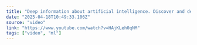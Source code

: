 ```yaml
---
title: "Deep information about artificial intelligence. Discover and develop your skills.#explore"
date: "2025-04-18T10:49:33.106Z"
source: "video"
link: "https://www.youtube.com/watch?v=HAjKLeh0qNM"
tags: ["video", "ml"]
---
```



